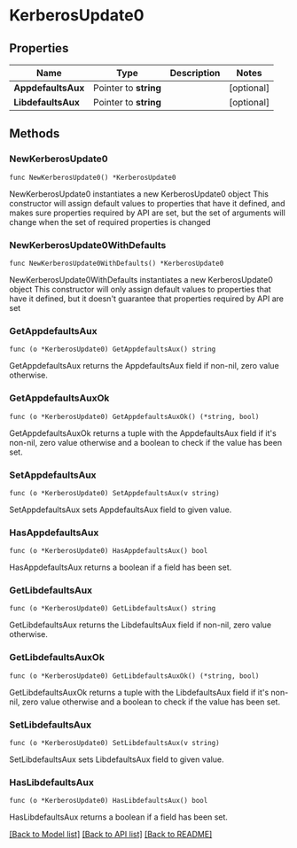 # KerberosUpdate0

## Properties

Name | Type | Description | Notes
------------ | ------------- | ------------- | -------------
**AppdefaultsAux** | Pointer to **string** |  | [optional] 
**LibdefaultsAux** | Pointer to **string** |  | [optional] 

## Methods

### NewKerberosUpdate0

`func NewKerberosUpdate0() *KerberosUpdate0`

NewKerberosUpdate0 instantiates a new KerberosUpdate0 object
This constructor will assign default values to properties that have it defined,
and makes sure properties required by API are set, but the set of arguments
will change when the set of required properties is changed

### NewKerberosUpdate0WithDefaults

`func NewKerberosUpdate0WithDefaults() *KerberosUpdate0`

NewKerberosUpdate0WithDefaults instantiates a new KerberosUpdate0 object
This constructor will only assign default values to properties that have it defined,
but it doesn't guarantee that properties required by API are set

### GetAppdefaultsAux

`func (o *KerberosUpdate0) GetAppdefaultsAux() string`

GetAppdefaultsAux returns the AppdefaultsAux field if non-nil, zero value otherwise.

### GetAppdefaultsAuxOk

`func (o *KerberosUpdate0) GetAppdefaultsAuxOk() (*string, bool)`

GetAppdefaultsAuxOk returns a tuple with the AppdefaultsAux field if it's non-nil, zero value otherwise
and a boolean to check if the value has been set.

### SetAppdefaultsAux

`func (o *KerberosUpdate0) SetAppdefaultsAux(v string)`

SetAppdefaultsAux sets AppdefaultsAux field to given value.

### HasAppdefaultsAux

`func (o *KerberosUpdate0) HasAppdefaultsAux() bool`

HasAppdefaultsAux returns a boolean if a field has been set.

### GetLibdefaultsAux

`func (o *KerberosUpdate0) GetLibdefaultsAux() string`

GetLibdefaultsAux returns the LibdefaultsAux field if non-nil, zero value otherwise.

### GetLibdefaultsAuxOk

`func (o *KerberosUpdate0) GetLibdefaultsAuxOk() (*string, bool)`

GetLibdefaultsAuxOk returns a tuple with the LibdefaultsAux field if it's non-nil, zero value otherwise
and a boolean to check if the value has been set.

### SetLibdefaultsAux

`func (o *KerberosUpdate0) SetLibdefaultsAux(v string)`

SetLibdefaultsAux sets LibdefaultsAux field to given value.

### HasLibdefaultsAux

`func (o *KerberosUpdate0) HasLibdefaultsAux() bool`

HasLibdefaultsAux returns a boolean if a field has been set.


[[Back to Model list]](../README.md#documentation-for-models) [[Back to API list]](../README.md#documentation-for-api-endpoints) [[Back to README]](../README.md)


